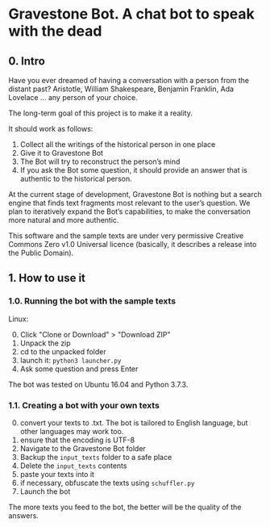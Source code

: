 # Gravestone Bot. A chat bot to speak with the dead

## 0. Intro

Have you ever dreamed of having a conversation with a person from the distant past? Aristotle, William Shakespeare, Benjamin Franklin, Ada Lovelace … any person of your choice. 

The long-term goal of this project is to make it a reality. 

It should work as follows:

1. Collect all the writings of the historical person in one place
2. Give it to Gravestone Bot
3. The Bot will try to reconstruct the person’s mind 
4. If you ask the Bot some question, it should provide an answer that is authentic to the historical person.

At the current stage of development, Gravestone Bot is nothing but a search engine that finds text fragments most relevant to the user’s question. 
We plan to iteratively expand the Bot’s capabilities, to make the conversation more natural and more authentic.

This software and the sample texts are under very permissive Creative Commons Zero v1.0 Universal licence (basically, it describes a release into the Public Domain). 

## 1. How to use it 
### 1.0. Running the bot with the sample texts

Linux:

0. Click "Clone or Download" > "Download ZIP"
1. Unpack the zip
2. cd to the unpacked folder
3. launch it: `python3 launcher.py`
4. Ask some question and press Enter

The bot was tested on Ubuntu 16.04 and Python 3.7.3. 

### 1.1. Creating a bot with your own texts

0. convert your texts to .txt. The bot is tailored to English language, but other languages may work too.  
1. ensure that the encoding is UTF-8
2. Navigate to the Gravestone Bot folder
3. Backup the `input_texts` folder to a safe place 
4. Delete the `input_texts` contents
5. paste your texts into it
6. if necessary, obfuscate the texts using `schuffler.py`
7. Launch the bot

The more texts you feed to the bot, the better will be the quality of the answers. 
